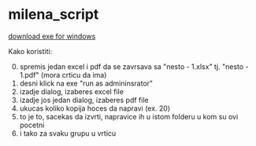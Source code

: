 ﻿# milena_script

[download exe for windows](https://github.com/m9s7/milena_script/raw/7d691529351cc127808b4999448e4554d35fa408/dist/main.exe)

Kako koristiti:

0. spremis jedan excel i pdf da se zavrsava sa "nesto - 1.xlsx" tj. "nesto - 1.pdf" (mora crticu da ima) 
1. desni klick na exe "run as admininsrator"
2. izadje dialog, izaberes excel file
3. izadje jos jedan dialog, izaberes pdf file 
4. ukucas koliko kopija hoces da napravi (ex. 20)
5. to je to, sacekas da izvrti, napravice ih u istom folderu u kom su ovi pocetni
6. i tako za svaku grupu u vrticu
